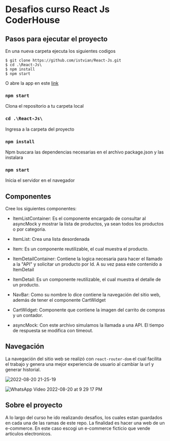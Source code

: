 # Desafios curso React Js CoderHouse

## Pasos para ejecutar el proyecto

En una nueva carpeta ejecuta los siguientes codigos
```
$ git clone https://github.com/istvian/React-Js.git
$ cd .\React-Js\
$ npm install
$ npm start
```

O abre la app en este [link](https://react-js-six-phi.vercel.app/)

### `npm start`
Clona el repositorio a tu carpeta local
### `cd .\React-Js\`
Ingresa a la carpeta del proyecto
### `npm install`
Npm buscara las dependencias necesarias en el archivo package.json y las instalara
### `npm start`
Inicia el servidor en el navegador

## Componentes
Cree los siguientes componentes:
- ItemListContainer: Es el componente encargado de consultar al asyncMock y mostrar la lista de productos, ya sean todos los productos o por categoria.
- ItemList: Crea una lista desordenada
- Item: Es un componente reutilizable, el cual muestra el producto.

- ItemDetailContainer: Contiene la logica necesaria para hacer el llamado a la "API" y solicitar un producto por Id. A su vez pasa este contenido a ItemDetail
- ItemDetail: Es un componente reutilizable, el cual muestra el detalle de un producto.

- NavBar: Como su nombre lo dice contiene la navegación del sitio web, además de tener el componente CartWidget
- CartWidget: Componente que contiene la imagen del carrito de compras y un contador.

- asyncMock: Con este archivo simulamos la llamada a una API. El tiempo de respuesta se modifica con timeout.

## Navegación
La navegación del sitio web se realizó con `react-router-dom` el cual facilita el trabajo y genera una mejor experiencia de usuario al cambiar la url y generar historial.


![2022-08-20 21-25-19](https://user-images.githubusercontent.com/76795576/185771587-96c8f2da-4f9c-4624-9c2a-018702949e2f.gif)

![WhatsApp Video 2022-08-20 at 9 29 17 PM](https://user-images.githubusercontent.com/76795576/185771621-86f4cc96-3a3f-444f-b63a-f3c4c394b623.gif)


## Sobre el proyecto

A lo largo del curso he ido realizando desafios, los cuales estan guardados en cada una de las ramas de este repo.
La finalidad es hacer una web de un e-commerce. En este caso escogi un e-commerce ficticio que vende articulos electronicos.

